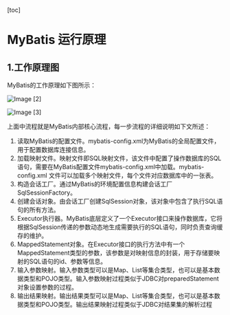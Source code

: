 [toc]



# MyBatis 运行原理

## 1.工作原理图

MyBatis的工作原理如下图所示：

![Image [2]](https://homan-blog.oss-cn-beijing.aliyuncs.com/study-demo/mybatis-demo/20210406235716.png)

![Image [3]](https://homan-blog.oss-cn-beijing.aliyuncs.com/study-demo/mybatis-demo/20210406235833.png)

上面中流程就是MyBatis内部核心流程，每一步流程的详细说明如下文所述：
1. 读取MyBatis的配置文件。mybatis-config.xml为MyBatis的全局配置文件，用于配置数据库连接信息。
2. 加载映射文件。映射文件即SQL映射文件，该文件中配置了操作数据库的SQL语句，需要在MyBatis配置文件mybatis-config.xml中加载。mybatis-config.xml 文件可以加载多个映射文件，每个文件对应数据库中的一张表。
3. 构造会话工厂。通过MyBatis的环境配置信息构建会话工厂SqlSessionFactory。
4. 创建会话对象。由会话工厂创建SqlSession对象，该对象中包含了执行SQL语句的所有方法。
5. Executor执行器。MyBatis底层定义了一个Executor接口来操作数据库，它将根据SqlSession传递的参数动态地生成需要执行的SQL语句，同时负责查询缓存的维护。
6. MappedStatement对象。在Executor接口的执行方法中有一个MappedStatement类型的参数，该参数是对映射信息的封装，用于存储要映射的SQL语句的id、参数等信息。
7. 输入参数映射。输入参数类型可以是Map、List等集合类型，也可以是基本数据类型和POJO类型。输入参数映射过程类似于JDBC对preparedStatement对象设置参数的过程。
8. 输出结果映射。输出结果类型可以是Map、List等集合类型，也可以是基本数据类型和POJO类型。输出结果映射过程类似于JDBC对结果集的解析过程

